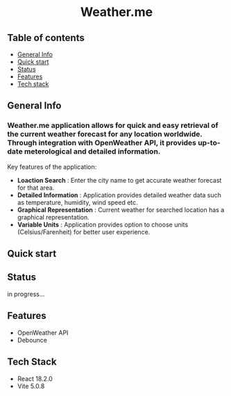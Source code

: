 <p align="center">
  <h1 align="center">Weather.me</h1>
</p>

## Table of contents

- [General Info](#general-info)
- [Quick start](#quick-start)
- [Status](#status)
- [Features](#features)
- [Tech stack](#tech-stack)

## General Info

### Weather.me application allows for quick and easy retrieval of the current weather forecast for any location worldwide. Through integration with OpenWeather API, it provides up-to-date meterological and detailed information.

Key features of the application:

- **Loaction Search** : Enter the city name to get accurate weather forecast for that area.
- **Detailed Information** : Application provides detailed weather data such as temperature, humidity, wind speed etc.
- **Graphical Representation** : Current weather for searched location has a graphical representation.
- **Variable Units** : Application provides option to choose units (Celsius/Farenheit) for better user experience.

## Quick start

## Status

in progress...

## Features

- OpenWeather API
- Debounce

## Tech Stack

- React 18.2.0
- Vite 5.0.8
